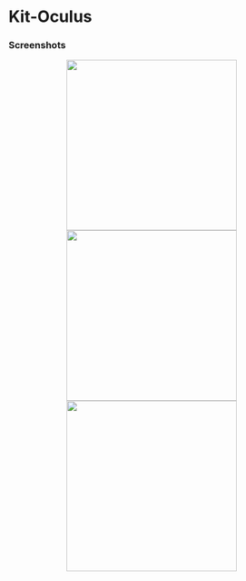 # Kit-Oculus

### Screenshots
<p align="center">
  <img src="https://media.githubusercontent.com/media/INCLUDI/Kit-Oculus/master/Misc/com.DefaultCompany.INCLUDIOculusEnv-20200914-101915.jpg" height="300"/>
  <img src="https://media.githubusercontent.com/media/INCLUDI/Kit-Oculus/master/Misc/com.DefaultCompany.INCLUDIOculusEnv-20200914-101717.jpg" height="300"/>
  <img src="https://media.githubusercontent.com/media/INCLUDI/Kit-Oculus/master/Misc/com.DefaultCompany.INCLUDIOculusEnv-20200914-101740.jpg" height="300"/>
</p>
